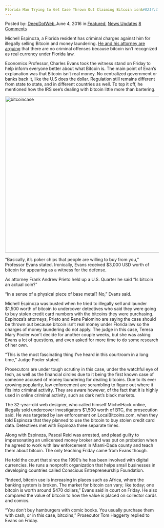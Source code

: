 ```yaml
---
Florida Man Trying to Get Case Thrown Out Claiming Bitcoin isn&#8217;t Real Money
---
```

<article class="post-listing post-14381 post type-post status-publish format-standard has-post-thumbnail hentry category-deepdot-news category-news-updates tag-bitcoin tag-case tag-claiming tag-florida tag-man tag-money tag-real tag-thrown">
    <div class="post-inner">
    <p class="post-meta">
    <span>Posted by: <a href="https://www.deepdotweb.com/author/admin/" title="">DeepDotWeb </a></span>
    <span>June 4, 2016</span>
    <span>in <a href="https://www.deepdotweb.com/category/deepdot-news/" rel="category tag">Featured</a>, <a href="https://www.deepdotweb.com/category/news-updates/" rel="category tag">News Updates</a></span>
    <span><a href="https://www.deepdotweb.com/2016/06/04/florida-man-trying-get-case-thrown-claiming-bitcoin-isnt-real-money/#comments">8 Comments</a></span>
    </p>
    <div class="clear"></div>
    <div class="entry">
    <p>Michell Espinoza, a Florida resident has criminal charges against him for illegally selling Bitcoin and money laundering. <a href="http://www.miamiherald.com/news/local/crime/article80421072.html">He and his attorney are arguing</a> that there are no criminal offenses because bitcoin isn&#8217;t recognized as real currency under Florida law.</p>
    <p>Economics Professor, Charles Evans took the witness stand on Friday to help inform everyone better about what Bitcoin is. The main point of Evan&#8217;s explanation was that Bitcoin isn&#8217;t real money. No centralized government or banks back it, like the U.S does the dollar. Regulation still remains different from state to state, and in different countries as well. To top it off, he mentioned how the IRS see&#8217;s dealing with bitcoin little more than bartering.</p>
    <p><a href="https://www.deepdotweb.com/wp-content/uploads/2016/06/bitcoincase.jpg"><img class="aligncenter size-full wp-image-14382" src="https://www.deepdotweb.com/wp-content/uploads/2016/06/bitcoincase.jpg" alt="bitcoincase" width="768" height="512" srcset="https://www.deepdotweb.com/wp-content/uploads/2016/06/bitcoincase.jpg 768w, https://www.deepdotweb.com/wp-content/uploads/2016/06/bitcoincase-300x200.jpg 300w" sizes="(max-width: 768px) 100vw, 768px"/></a></p>
    <p>“Basically, it&#8217;s poker chips that people are willing to buy from you,” Professor Evans stated. Ironically, Evans received $3,000 USD worth of bitcoin for appearing as a witness for the defense.</p>
    <p>As attorney Frank Andrew Prieto held up a U.S. Quarter he said “Is bitcoin an actual coin?”</p>
    <p>“In a sense of a physical piece of base metal? No,” Evans said.</p>
    <p>Michell Espinoza was busted when he tried to illegally sell and launder $1,500 worth of bitcoin to undercover detectives who said they were going to buy stolen credit card numbers with the bitcoins they were purchasing. Espinoza&#8217;s attorneys, Prieto and Rene Palomino are saying the case should be thrown out because bitcoin isn&#8217;t real money under Florida law so the charges of money laundering do not apply. The judge in this case, Teresa Mary Pooler won&#8217;t decide for another couple weeks, but she was asking Evans a lot of questions, and even asked for more time to do some research of her own.</p>
    <p>“This is the most fascinating thing I&#8217;ve heard in this courtroom in a long time,” Judge Pooler stated.</p>
    <p>Prosecutors are under tough scrutiny in this case, under the watchful eye of tech, as well as the financial circles due to it being the first known case of someone accused of money laundering for dealing bitcoins. Due to its ever growing popularity, law enforcement are scrambling to figure out where it fits into criminal activity. They are aware however, of the fact that it is highly used in online criminal activity, such as dark net&#8217;s black markets.</p>
    <p>The 32-year-old web designer, who called himself MichelHack online, illegally sold undercover investigators $1,500 worth of BTC, the prosecution said. He was targeted by law enforcement on LocalBitcoins.com, when they told Espinoza that they planned to use the bitcoin to buy stolen credit card data. Detectives met with Espinoza three separate times.</p>
    <p>Along with Espinoza, Pascal Reid was arrested, and plead guilty to impersonating an unlicensed money broker and was put on probation when he agreed to work with law enforcement in Miami-Dada county and teach them about bitcoin. The only teaching Friday came from Evans though.</p>
    <p>He told the court that since the 1990&#8217;s he has been involved with digital currencies. He runs a nonprofit organization that helps small businesses in developing countries called Conscious Entrepreneurship Foundation.</p>
    <p>“Indeed, bitcoin use is increasing in places such as Africa, where the banking system is broken. The market for bitcoin can vary; like today; one bitcoin is worth around $470 dollars,” Evans said in court on Friday. He also compared the value of bitcoin to how the value is placed on collector cards and comics.</p>
    <p>“You don&#8217;t buy hamburgers with comic books. You usually purchase them with cash, or in this case, bitcoins,” Prosecutor Tom Haggerty replied to Evans on Friday.</p>
    </div>
    <span style="display:none"><a href="https://www.deepdotweb.com/tag/bitcoin/" rel="tag">bitcoin</a> <a href="https://www.deepdotweb.com/tag/case/" rel="tag">case</a> <a href="https://www.deepdotweb.com/tag/claiming/" rel="tag">claiming</a> <a href="https://www.deepdotweb.com/tag/florida/" rel="tag">florida</a> <a href="https://www.deepdotweb.com/tag/man/" rel="tag">man</a> <a href="https://www.deepdotweb.com/tag/money/" rel="tag">money</a> <a href="https://www.deepdotweb.com/tag/real/" rel="tag">real</a> <a href="https://www.deepdotweb.com/tag/thrown/" rel="tag">thrown</a></span> <span style="display:none" class="updated">2016-06-04</span>
    <div style="display:none" class="vcard author" itemprop="author" itemscope itemtype="http://schema.org/Person"><strong class="fn" itemprop="name"><a href="https://www.deepdotweb.com/author/admin/" title="Posts by DeepDotWeb" rel="author">DeepDotWeb</a></strong></div>
    </div>
</article>

